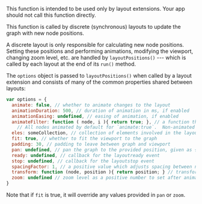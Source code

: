 <span class="important-indicator">This function is intended to be used only by layout extensions.  Your app should not call this function directly.</span>

This function is called by discrete (synchronous) layouts to update the graph with new node positions.

A discrete layout is only responsible for calculating new node positions.  Setting these positions and performing animations, modifying the viewport, changing zoom level, etc. are handled by `layoutPositions()` --- which is called by each layout at the end of its `run()` method.

The `options` object is passed to `layoutPositions()` when called by a layout extension and consists of many of the common properties shared between layouts:

```js
var options = {
  animate: false, // whether to animate changes to the layout
  animationDuration: 500, // duration of animation in ms, if enabled
  animationEasing: undefined, // easing of animation, if enabled
  animateFilter: function ( node, i ){ return true; }, // a function that determines whether the node should be animated.
    // All nodes animated by default for `animate:true`.  Non-animated nodes are positioned immediately when the layout starts.
  eles: someCollection, // collection of elements involved in the layout; set by cy.layout() or eles.layout()
  fit: true, // whether to fit the viewport to the graph
  padding: 30, // padding to leave between graph and viewport
  pan: undefined, // pan the graph to the provided position, given as { x, y }
  ready: undefined, // callback for the layoutready event
  stop: undefined, // callback for the layoutstop event
  spacingFactor: 1, // a positive value which adjusts spacing between nodes (>1 means greater than usual spacing)
  transform: function (node, position ){ return position; } // transform a given node position. Useful for changing flow direction in discrete layouts
  zoom: undefined // zoom level as a positive number to set after animation
}
```

Note that if `fit` is true, it will override any values provided in `pan` or `zoom`.
